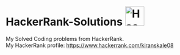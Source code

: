 # HackerRank-Solutions          <img src="https://upload.wikimedia.org/wikipedia/commons/4/40/HackerRank_Icon-1000px.png" alt="HacerRank Logo" width="50" height="50" style="max-width:100%;">
My Solved Coding problems from HackerRank.<br>
My HackerRank profile: https://www.hackerrank.com/kiranskale08

